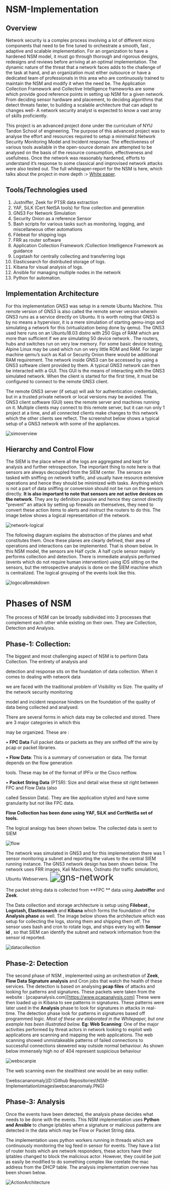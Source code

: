 # NSM-Implementation

## Overview
Network security is a complex process involving a lot of different micro components that need to be fine tuned to orchestrate a smooth, fast , adaptive and scalable implementation. For an organization to have a hardened NSM model, it must go through thorough and rigorous designs, redesigns and reviews before arriving at an optimal implementation. The dynamic nature of the threat that a network faces adds to the challenge of the task at hand, and an organization must either outsource or have a dedicated team of professionals in this area who are continuously trained to maintain the NSM and modify it when the need be. The Application Collection Framework and Collective Intelligence frameworks are some which provide good reference points in setting up NSM for a given network. From deciding sensor hardware and placement, to deciding algorithms that detect threats faster, to building a scalable architecture that can adapt to changes well- A network security analyst is expected to know a vast array of skills proficiently.

This project is an advanced project done under the curriculum of NYU Tandon School of engineering. The purpose of this advanced project was to analyse the effort and resources required to setup a minimalist Network Security Monitoring Model and Incident response. The effectiveness of various tools available in the open-source domain are attempted to be analysed on the basis of the resource consumption, effectiveness and usefulness. Once the network was reasonably hardened, efforts to understand it’s response to some classical and improvised network attacks were also tested out. The full whitepaper-report for the NSM is here, which talks about the project in more depth
:>  [White paper](Project%20Whitepaper.pdf).



## Tools/Technologies used
1. Justniffer, Zeek for PTSR data extraction
2. YAF, SiLK (Cert NetSA tools) for flow collection and generation
3. GNS3 For Network Simulation
4. Security Onion as a reference Sensor
5. Bash scripts for various tasks such as monitoring, logging, and miscellaneous other automations
6. Filebeat for shipping logs
7. FRR as router software
8. Application Collection Framework /Collection Intelligence Framework as guidance
9. Logstash for centrally collecting and transferring logs
10. Elasticsearch for distributed storage of logs.
11. Kibana for visual analysis of logs.
12. Ansible for managing multiple nodes in the network
13. Python for automation.

## Implementation Architecture
For this implementation GNS3 was setup in a remote Ubuntu Machine. This remote version of GNS3 is also called the remote server version wherein GNS3 runs as a service directly on Ubuntu. It is worth noting that GNS3 is by no means a hypervisor, it is a mere simulation of starting qemu-imgs and simulating a network for this (virtualization being done by qemu). The GNS3 used here runs on an Ubuntu18.03 distro with 250 Gigs of RAM which are more than sufficient if we are simulating 50 device network . The routers, hubs and switches run on very low memory. For some basic device testing, Alpine Linux may be used which run on very little ROM and RAM. For larger machine qemu’s such as Kali or Security Onion there would be additional RAM requirement. The network inside GNS3 can be accessed by using a GNS3 software client provided by them. A typical GNS3 network can then be interacted with a GUI. This GUI is the means of interacting with the GNS3 simulated network. When the client is started for the first time, it must be configured to connect to the remote GNS3 client.

The remote GNS3 server (if setup) will ask for authentication credentials, but in a trusted private network or local versions may be avoided. The GNS3 client software (GUI) sees the remote server and machines running on it. Multiple clients may connect to this remote server, but it can run only 1 project at a time, and all connected clients make changes to this network which the other clients see reflect.
The screenshot below shows a typical setup of a GNS3 network with some of the appliances.

![simoverview](images/simoverview.PNG)

## Hierarchy and Control Flow

The SIEM is the place where all the logs are aggregated and kept for analysis and further retrospection. 
The important thing to note here is that sensors are always decoupled from the SIEM center. The sensors are tasked with sniffing on network traffic, and usually have resource extensive operations and hence they should be minimized with tasks. Anything which is not a part of data sniffing or conversion should not be run on the sensors directly. 
**It is also important to note that sensors are not active devices on the network**. They are by definition passive and hence they cannot directly "prevent" an attack by setting up firewalls on themselves, they need to convert these action items to alerts and instruct the routers to do this.
The image below shows a logical representation of the network.

![network-logical](images/network-logical.PNG)



The following diagram explains the abstraction of the planes and what constitutes them. Once these planes are clearly defined, their area of operations and interactions can be implemented. That is shown below.
In this NSM model, the sensors are Half cycle. A half cycle sensor majorly performs collection and detection. 
There is immediate analysis performed (events which do not require human intervention) using IDS sitting on the sensors, but the retrospective analysis is done on the SIEM machine which is centralized.
The logical grouping of the events look like this. 

![logocalbreakdown](images/logocalbreakdown.PNG)

# Phases of NSM

The process of NSM can be broadly subdivided into 3 processes that complement each other while existing on their own. They are Collection, Detection and Analysis. 

## Phase-1: Collection: 

The biggest and most challenging aspect of NSM is to perform Data Collection. The entirety of analysis and

detection and response sits on the foundation of data collection. When it comes to dealing with network data

we are faced with the traditional problem of Visibility vs Size. The quality of the network security monitoring

model and incident response hinders on the foundation of the quality of data being collected and analysed.

There are several forms in which data may be collected and stored. There are 3 major categories in which this

may be organized. These are :

• **FPC Data** Full packet data or packets as they are sniffed off the wire by pcap or packet libraries.

• **Flow Data**: This is a summary of conversation or data. The format depends on the flow generation

tools. These may be of the format of IPFix or the Cisco netflow.

• **Packet String Data** (PTSR): Size and detail wise these sit right between FPC and Flow Data (also

called Session Data). They are like application styled and have some granularity but not like FPC data.

**Flow Collection has been done using YAF, SiLK and CertNetSa set of tools.**

The logical analogy has been shown below. The collected data is sent to SIEM

![flow](images/flow.PNG)

The network was simulated in GNS3 and for this implementation there was 1 sensor monitoring a subnet and reporting the values to the central SIEM running instance. The GNS3 network design has been shown below.
The network uses FRR images, Kali Machines, Ostinato (for traffic simulation), Ubuntu Webservers.
<img src="images/gns-network.PNG" alt="gns-network" style="zoom:200%;" />

The packet string data  is collected from **FPC ** data using **Justniffer** and **Zeek**.

The Data collection and storage architecture is setup using **Filebeat , Logstash, Elasticsearch** and **Kibana** which forms the foundation of the **Analysis phase** as well. The image below shows the architecture which was setup for collecting the logs, storing them and shipping them off. The sensor uses bash and cron to rotate logs, and ships every log with **Sensor id** , so that SIEM can identify the subnet and network information from the sensor id reported.

![datacollection](images/datacollection.PNG)

## Phase-2: Detection

The second phase of NSM , implemented using an orchestration of **Zeek**, **Flow Data Signature analysis** and Cron jobs that watch the health of these services. The detection is based on analysing **pcap files** of attacks and looking for patterns and signatures. These packets were taken from the website : [pcapanalysis.com][https://www.pcapanalysis.com]
These were then loaded up in Kibana to see patterns in signatures. These patterns were later used in the **Analysis** phase to look for signatures in attacks in real-time. The detection phase look for patterns in signatures based off programmed logic. *Most of these are elaborated in the Whitepaper, but one example has been illustrated below.*
**Eg: Web Scanning**: One of the major activities performed by threat actors in network looking to exploit web applications are scanning and mapping the web applications. The web scanning showed unmistakeable patterns of failed connections to successful connections skewered way outside normal behaviour. As shown below immensely high no of 404 represent suspicious behaviour 

![webscanpie](images/webscanpie.PNG)

The web scanning even the stealthiest one would be an easy outlier.

![webscananomaly](D:\Github Repositories\NSM-Implementation\images\webscananomaly.PNG)

## Phase-3: Analysis

Once the events have been detected, the analysis phase decides what needs to be done with the events. This NSM implementation uses **Python and Ansible** to change iptables when a signature or malicious patterns are detected in the data which may be Flow or Packet String data.

The implementation uses python workers running in threads which are continuously monitoring the log feed in sensor for events. They have a list of router hosts which are network responders, these actors have their iptables changed to block the malicious actor. However, they could be just as easily be modified to do something complex like corelate the mac address from the DHCP table. The analysis implementation overview has been shown below.





![ActionArchitecture](images/ActionArchitecture.PNG)

